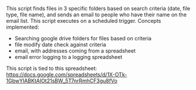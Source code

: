 This script finds files in 3 specific folders based on search criteria (date, file type, file name), and sends an email to people who have their name on the email list.   This script executes on a scheduled trigger.
Concepts implemented:
- Searching google drive folders for files based on criteria
- file modify date check against criteria
- email, with addresses coming from a spreadsheet
- email error logging to a logging spreadsheet

This script is tied to this spreadsheet: https://docs.google.com/spreadsheets/d/1X-OTk-1GbwYIABKtAIOt21sBW_5T7nrRmhCF3gu8fVo